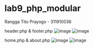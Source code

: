 # lab9_php_modular

Rangga Tito Prayogo - 311910036


header.php & footer.php
![image](https://user-images.githubusercontent.com/46300525/120908727-74fc8680-c697-11eb-98c3-6f09319a32bd.png)
![image](https://user-images.githubusercontent.com/46300525/120908745-b0975080-c697-11eb-8e53-d0b9fc4f22f3.png)


home.php & about.php
![image](https://user-images.githubusercontent.com/46300525/120908732-847bcf80-c697-11eb-9745-e6d6fb8c11e0.png)
![image](https://user-images.githubusercontent.com/46300525/120908739-98bfcc80-c697-11eb-8d51-8ee423d869c8.png)

